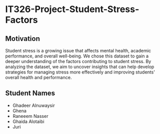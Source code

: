# IT326-Project-Student-Stress-Factors


## Motivation
Student stress is a growing issue that affects mental health, academic performance, and overall well-being. We chose this dataset to gain a deeper understanding of the factors contributing to student stress. By analyzing the dataset, we aim to uncover insights that can help develop strategies for managing stress more effectively and improving students' overall health and performance.

## Student Names
- Ghadeer Alnuwaysir
- Ghena
- Raneeem Nasser
- Ghaida Alotaibi
- Juri 
